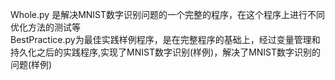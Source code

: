 Whole.py 是解决MNIST数字识别问题的一个完整的程序，在这个程序上进行不同优化方法的测试等<br>
BestPractice.py为最佳实践样例程序，是在完整程序的基础上，经过变量管理和持久化之后的实践程序,实现了MNIST数字识别(样例)，解决了MNIST数字识别的问题(样例)